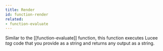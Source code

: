 ```yaml
---
title: Render
id: function-render
related:
- function-evaluate
---
```


Similar to the [[function-evaluate]] function, this function executes Lucee _tag_ code that you provide as a string and returns any output as a string.
